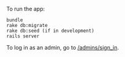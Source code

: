 To run the app:

```
bundle
rake db:migrate
rake db:seed (if in development)
rails server
```

To log in as an admin, go to [/admins/sign_in](http://localhost:3000/admins/sign_in).